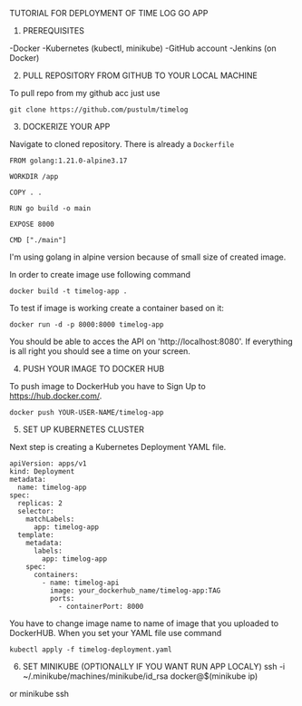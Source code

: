 TUTORIAL FOR DEPLOYMENT OF TIME LOG GO APP

1. PREREQUISITES

-Docker
-Kubernetes (kubectl, minikube)
-GitHub account
-Jenkins (on Docker)

2. PULL REPOSITORY FROM GITHUB TO YOUR LOCAL MACHINE

To pull repo from my github acc just use 

```
git clone https://github.com/pustulm/timelog
```

3. DOCKERIZE YOUR APP

Navigate to cloned repository. There is already a `Dockerfile`

```
FROM golang:1.21.0-alpine3.17

WORKDIR /app

COPY . .

RUN go build -o main

EXPOSE 8000

CMD ["./main"]
```

I'm using golang in alpine version because of small size of created image.

In order to create image use following command 

```
docker build -t timelog-app .

```

To test if image is working create a container based on it:

```
docker run -d -p 8000:8000 timelog-app
```

You should be able to acces the API on 'http://localhost:8080'. If everything is all right you should see a time on your screen.

4. PUSH YOUR IMAGE TO DOCKER HUB

To push image to DockerHub you have to Sign Up to https://hub.docker.com/.

```
docker push YOUR-USER-NAME/timelog-app
```

5. SET UP KUBERNETES CLUSTER

Next step is creating a Kubernetes Deployment YAML file.

```
apiVersion: apps/v1
kind: Deployment
metadata:
  name: timelog-app
spec:
  replicas: 2
  selector:
    matchLabels:
      app: timelog-app
  template:
    metadata:
      labels:
        app: timelog-app
    spec:
      containers:
        - name: timelog-api
          image: your_dockerhub_name/timelog-app:TAG
          ports:
            - containerPort: 8000
````

You have to change image name to name of image that you uploaded to DockerHUB. When you set your YAML file use command 

```
kubectl apply -f timelog-deployment.yaml
```

6. SET MINIKUBE (OPTIONALLY IF YOU WANT RUN APP LOCALY)
 ssh -i ~/.minikube/machines/minikube/id_rsa docker@$(minikube ip)
 
 or minikube ssh

